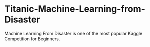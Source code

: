 # Titanic-Machine-Learning-from-Disaster
Machine Learning From Disaster is one of the most popular Kaggle Competition for Beginners.
